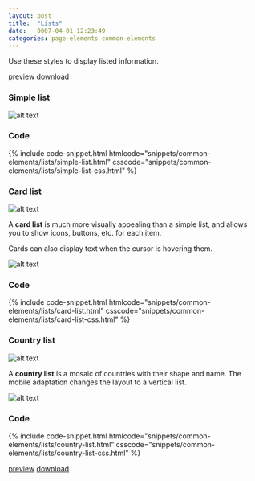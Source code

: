 ```yaml
---
layout: post
title:  "Lists"
date:   0007-04-01 12:23:49
categories: page-elements common-elements
---
```


Use these styles to display listed information.

<a class="btn btn--preview" target="_blank" href="http://localhost:4000/gfw-style-guides/downloads/common-elements/lists/index.html">preview</a>
<a class="btn btn--download" download="lists.zip" href="http://localhost:4000/gfw-style-guides/downloads/common-elements/lists/lists.zip">download</a>

### Simple list

![alt text][list]

### Code

<div id="code-snippet-box1" class="code-snippet-box">
  {% include code-snippet.html htmlcode="snippets/common-elements/lists/simple-list.html" csscode="snippets/common-elements/lists/simple-list-css.html" %}
</div>


### Card list

![alt text][card-list]

A **card list** is much more visually appealing than a simple list, and allows you to show icons,
buttons, etc. for each item.

Cards can also display text when the cursor is hovering them.

![alt text][card-hover]

### Code

<div id="code-snippet-box2" class="code-snippet-box">
  {% include code-snippet.html htmlcode="snippets/common-elements/lists/card-list.html" csscode="snippets/common-elements/lists/card-list-css.html" %}
</div>


### Country list

![alt text][country-list]

A **country list** is a mosaic of countries with their shape and name. The mobile adaptation
changes the layout to a vertical list.

![alt text][country-list-mobile]

### Code

<div id="code-snippet-box3" class="code-snippet-box">
  {% include code-snippet.html htmlcode="snippets/common-elements/lists/country-list.html" csscode="snippets/common-elements/lists/country-list-css.html" %}
</div>

<a class="btn btn--preview" target="_blank" href="http://localhost:4000/gfw-style-guides/downloads/common-elements/lists/index.html">preview</a>
<a class="btn btn--download" download="lists.zip" href="http://localhost:4000/gfw-style-guides/downloads/common-elements/lists/lists.zip">download</a>


[list]: /gfw-style-guides/images/posts/common-elements/lists/04-01-list.png "list"
[card-list]: /gfw-style-guides/images/posts/common-elements/lists/04-02-card-list.png "card list"
[card-hover]: /gfw-style-guides/images/posts/common-elements/lists/04-03-card-hover.png "card hover"
[country-list]: /gfw-style-guides/images/posts/common-elements/lists/04-04-country-list.png "country list"
[country-list-mobile]: /gfw-style-guides/images/posts/common-elements/lists/04-05-country-list-mobile.png "country list mobile"
